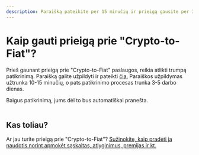 ```yaml
---
description: Paraišką pateikite per 15 minučių ir prieigą gausite per 3-5 darbo dienas.
---
```


# Kaip gauti prieigą prie "Crypto-to-Fiat"?

Prieš gaunant prieigą prie "Crypto-to-Fiat" paslaugos, reikia atlikti trumpą patikrinimą. Paraišką galite užpildyti ir pateikti [čia.](https://app.request.finance/pay/crypto-to-fiat) Paraiškos užpildymas užtrunka 10-15 minučių, o pats patikrinimo procesas trunka 3-5 darbo dienas.

Baigus patikrinimą, jums dėl to bus automatiškai pranešta.\
​

## Kas toliau? <a href="#h_03c297befa" id="h_03c297befa"></a>

Ar jau turite prieigą prie "Crypto-to-Fiat"? [Sužinokite, kaip pradėti ja naudotis norint apmokėt sąskaitas, atlyginimus, premijas ir kt.](https://help.request.finance/en/articles/9550511-how-do-i-start-using-crypto-to-fiat)
